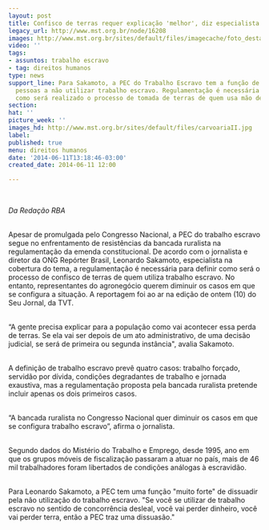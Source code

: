 ```yaml
---
layout: post
title: Confisco de terras requer explicação 'melhor', diz especialista sobre PEC
legacy_url: http://www.mst.org.br/node/16208
images: http://www.mst.org.br/sites/default/files/imagecache/foto_destaque/carvoariaII.jpg
video: ''
tags:
- assuntos: trabalho escravo
- tag: direitos humanos
type: news
support_line: Para Sakamoto, a PEC do Trabalho Escravo tem a função de convencer as
  pessoas a não utilizar trabalho escravo. Regulamentação é necessária para definir
  como será realizado o processo de tomada de terras de quem usa mão de obra escrava.
section: 
hat: ''
picture_week: ''
images_hd: http://www.mst.org.br/sites/default/files/carvoariaII.jpg
label: 
published: true
menu: direitos humanos
date: '2014-06-11T13:18:46-03:00'
created_date: 2014-06-11 12:00

---
```

<p>&nbsp;</p><p><em>Da Redação RBA&nbsp;</em></p><p><br>Apesar de promulgada pelo Congresso Nacional, a PEC do trabalho escravo segue no enfrentamento de resistências da bancada ruralista na regulamentação da emenda constitucional. De acordo com o jornalista e diretor da ONG Repórter Brasil, Leonardo Sakamoto, especialista na cobertura do tema, a regulamentação é necessária para definir como será o processo de confisco de terras de quem utiliza trabalho escravo. No entanto, representantes do agronegócio querem diminuir os casos em que se configura a situação. A reportagem foi ao ar na edição de ontem (10) do Seu Jornal, da TVT.</p><p><br>“A gente precisa explicar para a população como vai acontecer essa perda de terras. Se ela vai ser depois de um ato administrativo, de uma decisão judicial, se será de primeira ou segunda instância", avalia Sakamoto.</p><p><br>A definição de trabalho escravo prevê quatro casos: trabalho forçado, servidão por dívida, condições degradantes de trabalho e jornada exaustiva, mas a regulamentação proposta pela bancada ruralista pretende incluir apenas os dois primeiros casos.</p><p><br>“A bancada ruralista no Congresso Nacional quer diminuir os casos em que se configura trabalho escravo”, afirma o jornalista.</p><p><br>Segundo dados do Mistério do Trabalho e Emprego, desde 1995, ano em que os grupos móveis de fiscalização passaram a atuar no país, mais de 46 mil trabalhadores foram libertados de condições análogas à escravidão.</p><p><br>Para Leonardo Sakamoto, a PEC tem uma função "muito forte" de dissuadir pela não utilização do trabalho escravo. "Se você se utilizar de trabalho escravo no sentido de concorrência desleal, você vai perder dinheiro, você vai perder terra, então a PEC traz uma dissuasão."</p><div>&nbsp;</div>
